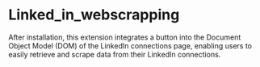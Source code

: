 # Linked_in_webscrapping
After installation, this extension integrates a button into the Document Object Model (DOM) of the LinkedIn connections page, enabling users to easily retrieve and scrape data from their LinkedIn connections.
